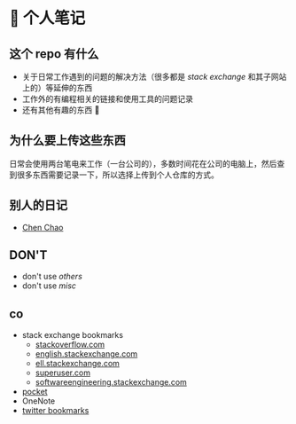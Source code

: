# 👀 个人笔记

## 这个 repo 有什么

- 关于日常工作遇到的问题的解决方法（很多都是 _stack exchange_ 和其子网站上的）等延伸的东西
- 工作外的有编程相关的链接和使用工具的问题记录
- 还有其他有趣的东西 🤪

## 为什么要上传这些东西

日常会使用两台笔电来工作（一台公司的），多数时间花在公司的电脑上，然后查到很多东西需要记录一下，所以选择上传到个人仓库的方式。

## 别人的日记

- [Chen Chao](https://github.com/cnfree/Journal)

## DON'T

- don't use _others_
- don't use _misc_

## co

- stack exchange bookmarks
  - [stackoverflow.com](https://stackoverflow.com/users/11844003/kiz?tab=bookmarks&sort=votes)
  - [english.stackexchange.com](https://english.stackexchange.com/users/355887/kiz?tab=bookmarks&sort=votes)
  - [ell.stackexchange.com](https://ell.stackexchange.com/users/98909/kiz?tab=bookmarks)
  - [superuser.com](https://superuser.com/users/1233932/kiz?tab=bookmarks&sort=votes)
  - [softwareengineering.stackexchange.com](https://softwareengineering.stackexchange.com/users/414351/kiz?tab=bookmarks&sort=votes)
- [pocket](https://getpocket.com/my-list/articles)
- OneNote
- [twitter bookmarks](https://twitter.com/i/bookmarks)
